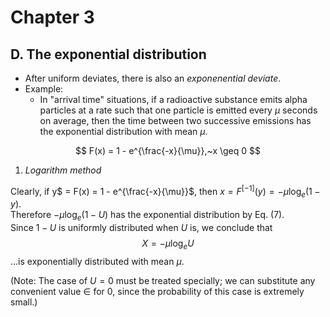 
# Chapter 3   

## D. The exponential distribution   

* After uniform deviates, there is also an *exponenential deviate*. 
* Example:
    * In "arrival time" situations, if a radioactive substance emits alpha particles at a rate such that one particle is emitted every $\mu$ seconds on average, then the time between two successive emissions has the exponential distribution with mean $\mu$.

$$
F(x) = 1 - e^{\frac{-x}{\mu}},~x \geq 0
$$

1) *Logarithm method*   

Clearly, if y$ = F(x) = 1 - e^{\frac{-x}{\mu}}$, then $x = F^{[-1]}(y) = -\mu\log_{e}(1-y)$.  
Therefore $-\mu\log_{e}(1-U)$ has the exponential distribution by Eq. (7).   
Since $1 - U$ is uniformly distributed when $U$ is, we conclude that
$$
X = -\mu\log_{e}U
$$
...is exponentially distributed with mean $\mu$.  

(Note: The case of $U = 0$ must be treated specially; we can substitute any convenient value  $\in$ for $0​$, since the probability of this case is extremely small.)


